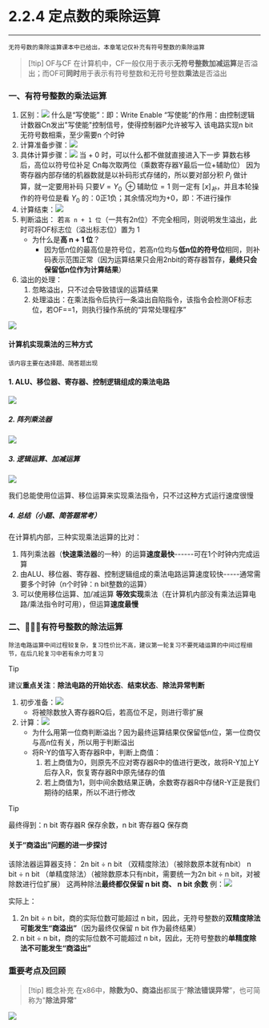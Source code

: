 # 2.2.4 定点数的乘除运算

---

```
无符号数的乘除运算课本中已给出，本章笔记仅补充有符号整数的乘除运算
```

>[!tip] OF与CF
>在计算机中，CF一般仅用于表示**无符号整数加减运算**是否溢出；而OF可**同时**用于表示有符号整数和无符号整数**乘法**是否溢出
### 一、有符号整数的乘法运算

1. 区别：![](assets/Pasted%20image%2020250528221731.png)
	什么是“写使能”：即：Write Enable
	“写使能”的作用：由控制逻辑计数器Cn发出"写使能"控制信号，使得控制器P允许被写入
	该电路实现n bit 无符号数相乘，至少需要n 个时钟
2. 计算准备步骤：![](assets/Pasted%20image%2020250528222132.png)
3. 具体计算步骤：![](assets/Pasted%20image%2020250528222409.png)
	当 + 0 时，可以什么都不做就直接进入下一步
	算数右移后，高位以符号位补足
	Cn每次取两位（乘数寄存器Y最后一位+辅助位）
		因为寄存器内部存储的机器数就是以补码形式存储的，所以要对部分积 $P_i$ 做计算，就一定要用补码
	只要$V=Y_0\;\oplus\text{辅助位}=1$ 则一定有 $[x]_补$，并且本轮操作的符号位是看 $Y_0$ 的：0正1负；其余情况均为+0，即：不进行操作
4. 计算结束：![](assets/Pasted%20image%2020250528223244.png)
5. 判断溢出：
	 若`高 n + 1 位`（一共有2n位）不完全相同，则说明发生溢出，此时可将OF标志位（溢出标志位）置为 1 
	- 为什么是**高 n + 1 位**？
		- 因为低n位的最高位是符号位，若高n位均与**低n位的符号位**相同，则补码表示范围正常（因为运算结果只会用2nbit的寄存器暂存，**最终只会保留低n位作为计算结果**）
6. 溢出的处理：
	1. 忽略溢出，只不过会导致错误的运算结果
	2. 处理溢出：在乘法指令后执行一条溢出自陷指令，该指令会检测OF标志位，若OF\==1，则执行操作系统的“异常处理程序”

![](assets/Pasted%20image%2020250716145704.png)

#### 计算机实现乘法的三种方式

```
该内容主要在选择题、简答题出现
```

#### 1. ALU、移位器、寄存器、控制逻辑组成的乘法电路
![](assets/Pasted%20image%2020250716151856.png)

##### 2. 阵列乘法器

![](assets/Pasted%20image%2020250716151959.png)

##### 3. 逻辑运算、加减运算

![](assets/Pasted%20image%2020250716152127.png)

我们总能使用位运算、移位运算来实现乘法指令，只不过这种方式运行速度很慢

##### 4. 总结（小题、简答题常考）

在计算机内部，三种实现乘法运算的比对：
1. 阵列乘法器（**快速乘法器**的一种）的运算**速度最快**------可在1个时钟内完成运算
2. 由ALU、移位器、寄存器、控制逻辑组成的乘法电路运算速度较快-----通常需要多个时钟（n个时钟：n bit整数的运算）
3. 可以使用移位运算、加/减运算 **等效实现**乘法（在计算机内部没有乘法运算电路/乘法指令时可用），但运算**速度最慢**
### 二、🌟🌟🌟有符号整数的除法运算

```
除法电路运算中间过程较复杂，复习性价比不高，建议第一轮复习不要死磕运算的中间过程细节，在后几轮复习中若有余力可复习
```

>[!tip] 
>建议**重点关注**：**除法电路的开始状态**、**结束状态**、**除法异常判断**

1. 初步准备：![](assets/Pasted%20image%2020250716161512.png)
	- 将被除数放入寄存器RQ后，若高位不足，则进行零扩展
2. 计算：![](assets/Pasted%20image%2020250716161743.png)
	- 为什么用第一位商判断溢出？因为最终运算结果仅保留低n位，第一位商仅与高n位有关，所以用于判断溢出
	- 将R-Y的值写入寄存器R中，判断上商值：
		1. 若上商值为0，则原先不应对寄存器R中的值进行更改，故将R-Y加上Y后存入R，恢复寄存器R中原先储存的值
		2. 若上商值为1，则中间余数结果正确，余数寄存器R中存储R-Y正是我们期待的结果，所以不进行修改
>[!tip]
>最终得到：n bit 寄存器R 保存余数，n bit 寄存器Q 保存商 
#### 关于“商溢出”问题的进一步探讨

该除法器运算器支持：
	2n bit ÷ n bit （双精度除法）（被除数原本就有nbit）
	n bit ÷ n bit （单精度除法）（被除数原本只有nbit，需要统一为2n bit ÷ n bit，对被除数进行位扩展）
这两种除法**最终都仅保留 n bit 商、 n bit 余数** 
例：![](assets/Pasted%20image%2020250716163237.png)

实际上：
1. 2n bit ÷ n bit，商的实际位数可能超过 n bit，因此，无符号整数的**双精度除法可能发生“商溢出”**（因为最终仅保留 n bit 作为最终结果）
2. n bit ÷ n bit，商的实际位数不可能超过 n bit，因此，无符号整数的**单精度除法不可能发生“商溢出”** 

### 重要考点及回顾

>[!tip] 概念补充
>在x86中，**除数为0、商溢出**都属于“**除法错误异常**”，也可简称为"**除法异常**"

![](assets/Pasted%20image%2020250716163744.png)